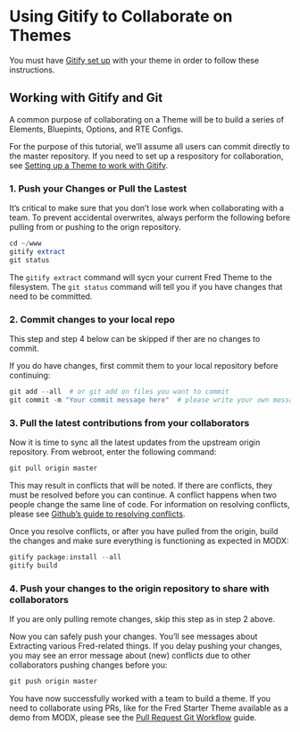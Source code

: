 # Using Gitify to Collaborate on Themes

You must have [Gitify set up](gitify.md) with your theme in order to follow these instructions.

## Working with Gitify and Git

A common purpose of collaborating on a Theme will be to build a series of Elements, Bluepints, Options, and RTE Configs.

For the purpose of this tutorial, we’ll assume all users can commit directly to the master repository. If you need to set up a respository for collaboration, see [Setting up a Theme to work with Gitify](initial_extract.md).

### 1. Push your Changes or Pull the Lastest

It’s critical to make sure that you don’t lose work when collaborating with a team. To prevent accidental overwrites, always perform the following before pulling from or pushing to the orign repository.

``` php
cd ~/www
gitify extract
git status
```

The `gitify extract` command will sycn your current Fred Theme to the filesystem. The `git status` command will tell you if you have changes that need to be committed.

### 2. Commit changes to your local repo

This step and step 4 below can be skipped if ther are no changes to commit.

If you do have changes, first commit them to your local repository before continuing:

``` php
git add --all  # or git add on files you want to commit
git commit -m "Your commit message here"  # please write your own message
```

### 3. Pull the latest contributions from your collaborators

Now it is time to sync all the latest updates from the upstream origin repository. From webroot, enter the following command:

``` php
git pull origin master
```

This may result in conflicts that will be noted. If there are conflicts, they must be resolved before you can continue. A conflict happens when two people change the same line of code. For information on resolving conflicts, please see [Github’s guide to resolving conflicts](https://help.github.com/articles/resolving-a-merge-conflict-using-the-command-line/).

Once you resolve conflicts, or after you have pulled from the origin, build the changes and make sure everything is functioning as expected in MODX:

``` php
gitify package:install --all
gitify build
```

### 4. Push your changes to the origin repository to share with collaborators

If you are only pulling remote changes, skip this step as in step 2 above.

Now you can safely push your changes. You’ll see messages about Extracting various Fred-related things. If you delay pushing your changes, you may see an error message about (new) conflicts due to other collaborators pushing changes before you:

``` php
git push origin master
```

You have now successfully worked with a team to build a theme. If you need to collaborate using PRs, like for the Fred Starter Theme available as a demo from MODX, please see the [Pull Request Git Workflow](pr_workflow.md) guide.
